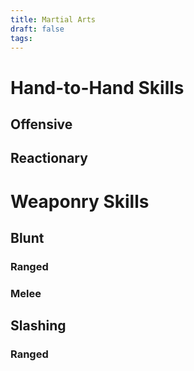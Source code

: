 ```yaml
---
title: Martial Arts
draft: false
tags:
---
```

# Hand-to-Hand Skills

## Offensive

## Reactionary

# Weaponry Skills
## Blunt

### Ranged

### Melee

## Slashing
### Ranged


